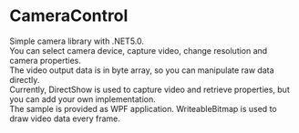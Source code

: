 # CameraControl
Simple camera library with .NET5.0.\
You can select camera device, capture video, change resolution and camera properties.\
The video output data is in byte array, so you can manipulate raw data directly.\
Currently, DirectShow is used to capture video and retrieve properties, but you can add your own implementation.\
The sample is provided as WPF application. WriteableBitmap is used to draw video data every frame.
